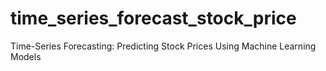 # time_series_forecast_stock_price
Time-Series Forecasting: Predicting Stock Prices Using Machine Learning Models
